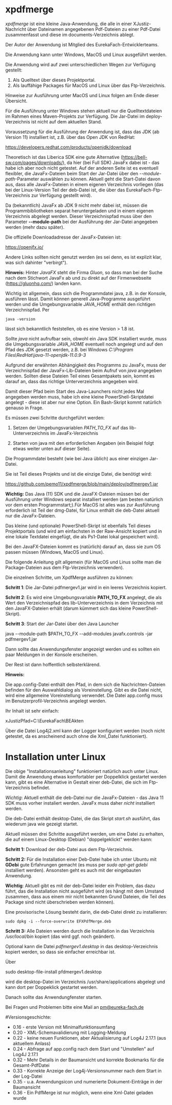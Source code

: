 # xpdfmerge

*xpdfmerge* ist eine kleine Java-Anwendung, die alle in einer XJustiz-Nachricht über Dateinamen angegebenen Pdf-Dateien zu einer Pdf-Datei zusammenfasst und diese im documents-Verzeichnis ablegt.

Der Autor der Anwendung ist Mitglied des EurekaFach-Entwicklerteams.

Die Anwendung kann unter Windows, MacOS und Linux ausgeführt werden.

Die Anwendung wird auf zwei unterschiedlichen Wegen zur Verfügung gestellt:

1. Als Quelltext über dieses Projektportal.
2. Als lauffähige Packages für MacOS und Linux über das Ftp-Verzeichnis.

Hinweise zur Ausführung unter MacOS und Linux folgen am Ende dieser Übersicht.

Für die Ausführung unter Windows stehen aktuell nur die Quelltextdateien im Rahmen eines Maven-Projekts zur Verfügung. Die Jar-Datei im deploy-Verzeichnis ist nicht auf dem aktuellen Stand.

Voraussetzung für die Ausführung der Anwendung ist, dass das JDK (ab Version 11) installiert ist, z.B. über das Open JDK von RedHat:

https://developers.redhat.com/products/openjdk/download

Theoretisch ist das Liberica SDK eine gute Alternative (https://bell-sw.com/pages/downloads/), da hier (bei Full SDK) JavaFx dabei ist - das habe ich aber noch nicht getestet. Auf der anderen Seite ist es eventuell flexibler, die JavaFx-Dateien beim Start der Jar-Datei über den *--module-path*-Parameter auswählen zu können. Aktuell geht die Start-Datei davon aus, dass alle JavaFx-Dateien in einem eigenen Verzeichnis vorliegen (das bei der Linux-Version Teil der deb-Datei ist, die über das EurekaFach-Ftp-Verzeichnis zur Verfügung gestellt wird).

Da (bekanntlich) JavaFx ab JDK 9 nicht mehr dabei ist, müssen die Programmbibliotheken separat heruntergeladen und in einem eigenen Verzeichnis abgelegt werden. Dieser Verzeichnispfad muss über den Parameter **--module-path** bei der Ausführung der Jar-Datei angegeben werden (mehr dazu später).

Die offizielle Downloadadresse der JavaFx-Dateien ist:

https://openjfx.io/ 

Andere Links sollten nicht genutzt werden (es sei denn, es ist explizit klar, was sich dahinter "verbirgt").

**Hinweis:** Hinter *JavaFX* steht die Firma *Gluon*, so dass man bei der Suche nach dem Stichwort JavaFx ab und zu direkt auf der Firmenwebseite (https://gluonhq.com/) landen kann.

Wichtig ist allgemein, dass sich die Programmdatei java, z.B. in der Konsole, ausführen lässt. Damit können generell Java-Programme ausgeführt werden und die Umgebungsvariable *JAVA_HOME* enthält den richtigen Verzeichnispfad. Per

`java -version`

lässt sich bekanntlich feststellen, ob es eine Version > 1.8 ist.

Sollte *java* nicht aufrufbar sein, obwohl ein Java SDK installiert wurde, muss die Umgebungsvariable _JAVA_HOME_ eventuell noch angelegt und auf den Pfad des JDK gesetzt werden, z.B. bei Windows *C:\Program Files\RedHat\java-11-openjdk-11.0.9-3*

Aufgrund der erwähnten Abhängigkeit des Programms zu JavaFx, muss der Verzeichnispfad der JavaFx-Lib-Dateien beim Aufruf von *java* angegeben werden. Sollten diese Dateien Teil eines Gesamtpakets sein, kommt es darauf an, dass das richtige Unterverzeichnis angegeben wird.

Damit dieser Pfad beim Start des Java-Launchers nicht jedes Mal angegeben werden muss, habe ich eine kleine PowerShell-Skriptdatei angelegt - diese ist aber nur eine Option. Ein Bash-Skript kommt natürlich genauso in Frage.

Es müssen zwei Schritte durchgeführt werden:

1) Setzen der Umgebungsvariablen *PATH_TO_FX* auf das lib-Unterverzeichnis im JavaFx-Verzeichnis

2) Starten von java mit den erforderlichen Angaben (ein Beispiel folgt etwas weiter unten auf dieser Seite).

Die Programmdatei besteht (wie bei Java üblich) aus einer einzigen Jar-Datei.

Sie ist Teil dieses Projekts und ist die einzige Datei, die benötigt wird:

https://github.com/pemo11/xpdfmerge/blob/main/deploy/pdfmergev1.jar

**Wichtig:** Das Java (11) SDK und die JavaFX-Dateien müssen bei der Ausführung unter Windows separat installiert werden (am besten natürlich vor dem ersten Programmstart;).Für MacOS ist alles was zur Ausführung erforderlich ist Teil der dmg-Datei, für Linux enthält die deb-Datei aktuell nur die JavaFx-Dateien.

Das kleine (und optionale) PowerShell-Skript ist ebenfalls Teil dieses Projektportals (und wird am einfachsten in der Raw-Ansicht kopiert und in eine lokale Textdatei eingefügt, die als Ps1-Datei lokal gespeichert wird).

Bei den JavaFX-Dateien kommt es (natürlich) darauf an, dass sie zum OS passen müssen (Windows, MacOS und Linux).

Die folgende Anleitung gilt allgemein (für MacOS und Linus sollte man die Package-Dateien aus dem Ftp-Verzeichnis verwenden).

Die einzelnen Schritte, um XpdfMerge ausführen zu können:

**Schritt 1**: Die Jar-Datei pdfmergev1.jar wird in ein leeres Verzeichnis kopiert.

**Schritt 2**: Es wird eine Umgebungsvariable **PATH_TO_FX** angelegt, die als Wert den Verzeichnispfad des lib-Unterverzeichnis in dem Verzeichnis mit den JavaFX-Dateien erhält (darum kümmert sich das kleine PowerShell-Skript).

**Schritt 3**: Start der Jar-Datei über den Java Launcher

java --module-path $PATH_TO_FX --add-modules javafx.controls -jar pdfmergev1.jar

Dann sollte das Anwendungsfenster angezeigt werden und es sollten ein paar Meldungen in der Konsole erscheinen.

Der Rest ist dann hoffentlich selbsterklärend.

**Hinweis:**

Die app.config-Datei enthält den Pfad, in dem sich die Nachrichten-Dateien befinden für den Auswahldialog als Voreinstellung. Gibt es die Datei nicht, wird eine allgemeine Voreinstellung verwendet. Die Datei app.config muss im Benutzerprofil-Verzeichnis angelegt werden.

Ihr Inhalt ist sehr einfach:

xJustizPfad=C:\\EurekaFach\\BEAkten

Über die Datei Log4j2.xml kann der Logger konfiguriert werden (noch nicht getestet, da es anscheinend auch ohne die Xml_Datei funktioniert).

Installation unter Linux
========================

Die obige "Installationsanleitung" funktioniert natürlich auch unter Linux. Damit die Anwendung etwas komfortabler per Doppelklick gestartet werden kann, gibt es eine Alternative in Gestalt einer deb-Datei, die sich im Ftp-Verzeichnis befindet.

*Wichtig*: Aktuell enthält die deb-Datei nur die JavaFx-Dateien - das Java 11 SDK muss vorher instaliert werden. JavaFx muss daher *nicht* installiert werden.

Die deb-Datei enthält desktop-Datei, die das Skript *start.sh* ausführt, das wiederum java wie gezeigt startet.

Aktuell müssen drei Schritte ausgeführt werden, um eine Datei zu erhalten, die auf einem Linux-Desktop (Debian) "doppelgeklickt" werden kann:

**Schritt 1:** Download der deb-Datei aus dem Ftp-Verzeichnis.

**Schritt 2:** Für die Installation einer Deb-Datei habe ich unter Ubuntu mit **GDebi** gute Erfahrungen gemacht (es muss per *sudo apt-get gdebi* installiert werden). Ansonsten geht es auch mit der eingebauten Anwendung.

**Wichtig**: Aktuell gibt es mit der deb-Datei leider ein Problem, das dazu führt, das die Installation nicht ausgeführt wird (es hängt mit dem Umstand zusammen, dass aus einem mir nicht bekannten Grund Dateien, die Teil des Package sind nicht überschrieben werden können).

Eine provisorische Lösung besteht darin, die deb-Datei direkt zu installieren:

`sudo dpkg -i --force-overwrite EFXPdfMerge.deb`

**Schritt 3:** Alle Dateien werden durch die Installation in das Verzeichnis */usr/local/bin* kopiert (das wird ggf. noch geändert).

Optional kann die Datei *pdfmergev1.desktop* in das desktop-Verzeichnis kopiert werden, so dass sie einfacher erreichbar ist.

Über

sudo desktop-file-install pfdmergev1.desktop

wird die desktop-Datei im Verzeichnis /usr/share/applications abgelegt und kann dort per Doppeklick gestartet werden.

Danach sollte das Anwendungfenster starten.

Bei Fragen und Problemen bitte eine Mail an pm@eureka-fach.de

#Versionsgeschichte:

* 0.16 - erste Version mit Minimalfunktionsumfang
* 0.20 - XML-Schemavalidierung mit Logging-Meldung
* 0.22 - keine neuen Funktionen, aber Aktualisierung auf Log4J 2.17.1 (aus aktuellem Anlass)
* 0.24 - Abfrage auf app.config nach dem Start und "Umstellen" auf Log4J 2.17.1
* 0.32 - Mehr Details in der Baumansicht und korrekte Bookmarks für die Gesamt-PdfDatei
* 0.33 - Korrekte Anzeige der Log4j-Versionsnummer nach dem Start in der Log-Datei
* 0.35 - u.a. Anwendungsicon und numerierte Dokument-Einträge in der Baumansicht
* 0.36 - Ein PdfMerge ist nur möglich, wenn eine Xml-Datei geladen wurde
